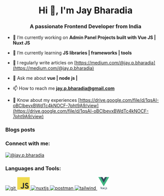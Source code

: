 <h1 align="center">Hi 👋, I'm Jay Bharadia</h1>
<h3 align="center">A passionate Frontend Developer from India</h3>

- 🔭 I’m currently working on **Admin Panel Projects built with Vue JS | Nuxt JS**

- 🌱 I’m currently learning **JS libraries | frameworks | tools**

- 📝 I regularly write articles on [https://medium.com/@jay.p.bharadia](https://medium.com/@jay.p.bharadia)

- 💬 Ask me about **vue | node js |**

- 📫 How to reach me **jay.p.bharadia@gmail.com**

- 📄 Know about my experiences [https://drive.google.com/file/d/1qsAI-oBClbevxBWdTc4kNOCF-7pht9A9/view](https://drive.google.com/file/d/1qsAI-oBClbevxBWdTc4kNOCF-7pht9A9/view)

### Blogs posts
<!-- BLOG-POST-LIST:START -->
<!-- BLOG-POST-LIST:END -->

<h3 align="left">Connect with me:</h3>
<p align="left">
<a href="https://medium.com/@jay.p.bharadia" target="blank"><img align="center" src="https://raw.githubusercontent.com/rahuldkjain/github-profile-readme-generator/master/src/images/icons/Social/medium.svg" alt="@jay.p.bharadia" height="30" width="40" /></a>
</p>

<h3 align="left">Languages and Tools:</h3>
<p align="left"> <a href="https://git-scm.com/" target="_blank" rel="noreferrer"> <img src="https://www.vectorlogo.zone/logos/git-scm/git-scm-icon.svg" alt="git" width="40" height="40"/> </a> <a href="https://developer.mozilla.org/en-US/docs/Web/JavaScript" target="_blank" rel="noreferrer"> <img src="https://raw.githubusercontent.com/devicons/devicon/master/icons/javascript/javascript-original.svg" alt="javascript" width="40" height="40"/> </a> <a href="https://nuxtjs.org/" target="_blank" rel="noreferrer"> <img src="https://www.vectorlogo.zone/logos/nuxtjs/nuxtjs-icon.svg" alt="nuxtjs" width="40" height="40"/> </a> <a href="https://postman.com" target="_blank" rel="noreferrer"> <img src="https://www.vectorlogo.zone/logos/getpostman/getpostman-icon.svg" alt="postman" width="40" height="40"/> </a> <a href="https://tailwindcss.com/" target="_blank" rel="noreferrer"> <img src="https://www.vectorlogo.zone/logos/tailwindcss/tailwindcss-icon.svg" alt="tailwind" width="40" height="40"/> </a> <a href="https://vuejs.org/" target="_blank" rel="noreferrer"> <img src="https://raw.githubusercontent.com/devicons/devicon/master/icons/vuejs/vuejs-original-wordmark.svg" alt="vuejs" width="40" height="40"/> </a> </p>
